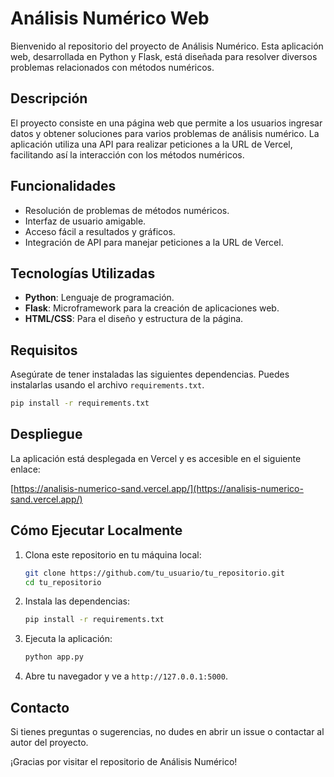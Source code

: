 # Análisis Numérico Web

Bienvenido al repositorio del proyecto de Análisis Numérico. Esta aplicación web, desarrollada en Python y Flask, está diseñada para resolver diversos problemas relacionados con métodos numéricos.

## Descripción

El proyecto consiste en una página web que permite a los usuarios ingresar datos y obtener soluciones para varios problemas de análisis numérico. La aplicación utiliza una API para realizar peticiones a la URL de Vercel, facilitando así la interacción con los métodos numéricos.

## Funcionalidades

- Resolución de problemas de métodos numéricos.
- Interfaz de usuario amigable.
- Acceso fácil a resultados y gráficos.
- Integración de API para manejar peticiones a la URL de Vercel.

## Tecnologías Utilizadas

- **Python**: Lenguaje de programación.
- **Flask**: Microframework para la creación de aplicaciones web.
- **HTML/CSS**: Para el diseño y estructura de la página.

## Requisitos

Asegúrate de tener instaladas las siguientes dependencias. Puedes instalarlas usando el archivo `requirements.txt`.

```bash
pip install -r requirements.txt
```

## Despliegue

La aplicación está desplegada en Vercel y es accesible en el siguiente enlace:

[https://analisis-numerico-sand.vercel.app/](https://analisis-numerico-sand.vercel.app/)

## Cómo Ejecutar Localmente

1. Clona este repositorio en tu máquina local:
   ```bash
   git clone https://github.com/tu_usuario/tu_repositorio.git
   cd tu_repositorio
   ```

2. Instala las dependencias:
   ```bash
   pip install -r requirements.txt
   ```

3. Ejecuta la aplicación:
   ```bash
   python app.py
   ```

4. Abre tu navegador y ve a `http://127.0.0.1:5000`.


## Contacto

Si tienes preguntas o sugerencias, no dudes en abrir un issue o contactar al autor del proyecto.

¡Gracias por visitar el repositorio de Análisis Numérico!
